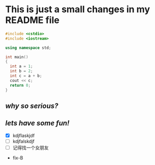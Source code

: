 # This is just a small changes in my README file  

```c++
#include <cstdio>
#include <iostream>

using namespace std;

int main()
{
  int a = 1;
  int b = 2;
  int c = a + b;
  cout << c;
  return 0;
}
```

## *why so serious?*  

## ***lets have some fun!***  

- [x] kdjflaskjdf  
- [ ] kdjfalskdjf  
- [ ] 记得找一个女朋友  
- fix-B  

